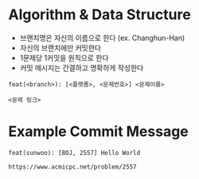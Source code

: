 # Algorithm & Data Structure

* 브랜치명은 자신의 이름으로 한다 (ex. Changhun-Han)
* 자신의 브랜치에만 커밋한다
* 1문제당 1커밋을 원칙으로 한다
* 커밋 메시지는 간결하고 명확하게 작성한다

```
feat(<branch>): [<플랫폼>, <문제번호>] <문제이름>

<문제 링크>
``` 

# Example Commit Message
```
feat(sunwoo): [BOJ, 2557] Hello World

https://www.acmicpc.net/problem/2557
```

